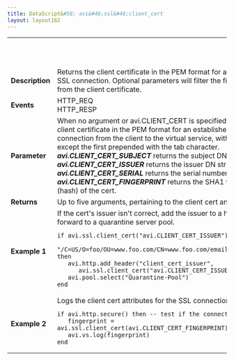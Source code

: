 ```yaml
---
title: DataScript&#58; avi&#46;ssl&#46;client_cert
layout: layout162
---
```

<table class="table table-hover table table-bordered table-hover">  
<tbody>        
<tr>   
<td><font size="3" color="white"><strong>Function</strong></font></td>
<td><font color="white"><b>avi.ssl.client_cert( [[avi.CLIENT_CERT] [, avi.CLIENT_CERT_FINGERPRINT] [, avi.CLIENT_CERT_SUBJECT] [, avi.CLIENT_CERT_ISSUER] [, avi.CLIENT_CERT_SERIAL]] )</b></font></td>
</tr>
<tr>   
<td><font size="3"><strong>Description</strong></font></td>
<td>Returns the client certificate in the PEM format for an established SSL connection. Optional parameters will filter the fields returned from the client certificate.</td>
</tr>
<tr>   
<td><font size="3"><strong>Events</strong></font></td>
<td>HTTP_REQ<br> HTTP_RESP</td>
</tr>
<tr>   
<td><font size="3"><strong>Parameter</strong></font></td>
<td>When no argument or avi.CLIENT_CERT is specified, returns the client certificate in the PEM format for an established SSL connection from the client to the virtual service, with each line except the first prepended with the tab character.<br> <strong><em>avi.CLIENT_CERT_SUBJECT</em></strong> returns the subject DN string.<br> <strong><em>avi.CLIENT_CERT_ISSUER</em></strong> returns the issuer DN string.<br> <em><strong>avi.CLIENT_CERT_SERIAL</strong></em> returns the serial number.<br> <em><strong>avi.CLIENT_CERT_FINGERPRINT</strong></em> returns the SHA1 fingerprint (hash) of the cert.</td>
</tr>
<tr>   
<td><font size="3"><strong>Returns</strong></font></td>
<td>Up to five arguments, pertaining to the client cert and its fields.</td>
</tr>
<tr>   
<td><font size="3"><strong>Example 1</strong></font></td>
<td>If the cert's issuer isn't correct, add the issuer to a header and forward to a quarantine server pool.<br> 
<!-- Crayon Syntax Highlighter v2.7.1 --> <pre><code class="language-lua">if avi.ssl.client_cert("avi.CLIENT_CERT_ISSUER") ~=
   "/C=US/O=foo/OU=www.foo.com/CN=www.foo.com/email=admin@foo.com" then
   avi.http.add_header("client_cert_issuer", 
      avi.ssl.client_cert("avi.CLIENT_CERT_ISSUER"))
   avi.pool.select("Quarantine-Pool")
end</code></pre> 
<!-- [Format Time: 0.0031 seconds] --></td>
</tr>
<tr>   
<td><font size="3"><strong>Example 2</strong></font></td>
<td>Logs the client cert attributes for the SSL connection.<br> 
<!-- Crayon Syntax Highlighter v2.7.1 --> <pre><code class="language-lua">if avi.http.secure() then -- test if the connection is secure
   fingerprint = avi.ssl.client_cert(avi.CLIENT_CERT_FINGERPRINT)
   avi.vs.log(fingerprint)
end</code></pre> 
<!-- [Format Time: 0.0024 seconds] --></td>
</tr>
</tbody>
</table> 